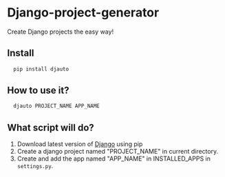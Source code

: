 # Django-project-generator
Create Django projects the easy way!

## Install
```python
  pip install djauto
```
## How to use it?
```python
  djauto PROJECT_NAME APP_NAME
```
## What script will do?
1. Download latest version of [Django](https://www.djangoproject.com/) using pip
2. Create a django project named "PROJECT_NAME" in current directory.
3. Create and add the app named "APP_NAME" in INSTALLED_APPS in `settings.py`.
